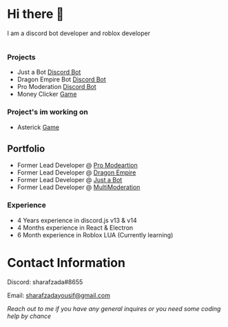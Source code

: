 # Hi there 👋
I am a discord bot developer and roblox developer

<a>
<img img="![Sharafzada's GitHub stats](https://github-readme-stats.vercel.app/api?username=sharaalt&show_icons=true&bg_color=00000000)"></img>  
</a>


### Projects
* Just a Bot [Discord Bot](https://discord.com/api/oauth2/authorize?client_id=991094157378461697&permissions=8&scope=bot%20applications.commands)
* Dragon Empire Bot [Discord Bot](https://discord.com/api/oauth2/authorize?client_id=1085392147383078912&permissions=8&scope=applications.commands%20bot)
* Pro Moderation [Discord Bot](https://discord.com/api/oauth2/authorize?client_id=1100594830511448094&permissions=1514781698263&scope=bot%20applications.commands)
* Money Clicker [Game](https://store.steampowered.com/app/1934220)

### Project's im working on
* Asterick [Game](https://roblox.com)

## Portfolio
* Former Lead Developer @ [Pro Modeartion](https://discord.com/api/oauth2/authorize?)
* Former Lead Developer @ [Dragon Empire](https://discord.com/api/oauth2/authorize?client_id=1085392147383078912&permissions=8&scope=applications.commands%20bot)
* Former Lead Developer @ [Just a Bot](https://discord.com/api/oauth2/authorize?client_id=991094157378461697&permissions=8&scope=bot%20applications.commands)
* Former Lead Developer @ [MultiModeration](https://www.google.com)

### Experience
* 4 Years experience in discord.js v13 & v14
* 4 Months experience in React & Electron
* 6 Month experience in Roblox LUA (Currently learning)

# Contact Information
Discord: sharafzada#8655

Email: sharafzadayousif@gmail.com

*Reach out to me if you have any general inquires or you need some coding help by chance*
